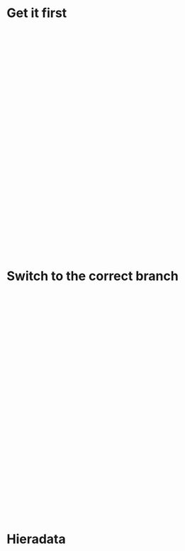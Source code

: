 <!SLIDE>

# Get it first

<div class="command" id="up_git_clone_tree" style="height: 500px; width: 900px;"></div>

<script type="text/javascript">
  $("#up_git_clone_tree").pias();
</script>

<!SLIDE>
# Switch to the correct branch

<div class="command" id="up_git_switch_branch" style="height: 500px; width: 900px;"></div>

<script type="text/javascript">
  $("#up_git_switch_branch").pias();
</script>

<!SLIDE>
# Hieradata

<div class="command" id="up_git_clone_hieradata" style="height: 500px; width: 900px;"></div>

<script type="text/javascript">
  $("#up_git_clone_hieradata").pias();
</script>

